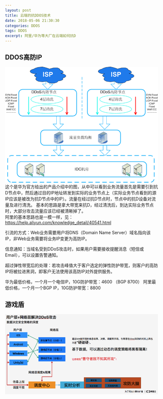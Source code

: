 ```yaml
---
layout: post
title: 云端的抗DDOS技术
date: 2018-05-06 21:30:30
categories: DDOS
tags: DDOS
excerpt: 阿里/华为等大厂在云端如何抗D
---
```



## DDOS高防IP
![image](\assets\ddos\1.png)
这个是华为官方给出的产品介绍中的图，从中可以看到业务流量首先是需要引到抗D节点中，然后通过目的IP地址转发到实际的业务节点上（实际业务节点看到的源IP应该是被改为抗D节点中的IP）。流量在经过抗D节点时，节点中的抗D设备对流量及进行清洗。
基本的思路是拿大带宽来抗D，经过清洗后，到达实际业务节点时，大部分攻击流量应该已经被清晰掉了。  
阿里的基本思路也是一模一样，见：https://help.aliyun.com/knowledge_detail/40541.html
  
引流的方式：Web业务需要用户将DNS（Domain Name Server）域名指向该IP，非Web业务需要将业务IP变更为高防IP。  
  
信息通知：当域名受到DDoS攻击时，如果用户需要接收提醒消息（短信或Email），可以设置告警通知。  

超过弹性带宽后的处理：若攻击峰值大于客户选定的弹性防护带宽，则客户的高防IP将被拉进黑洞，即客户无法使用该高防IP对外提供服务。  

华为最低价格，一个月一个电信IP，10G防护带宽：4600 （BGP 8700）
阿里最低价格，一个月一个BGP IP，10G防护带宽：8800

## 游戏盾
![image](\assets\ddos\2.png)